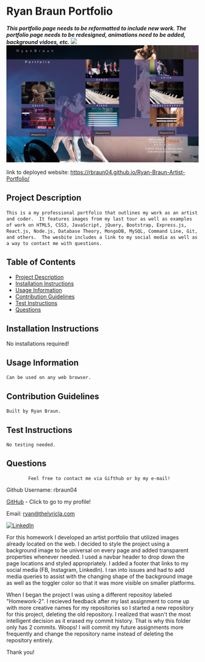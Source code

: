 # Ryan Braun Portfolio

***This portfolio page needs to be reformatted to include new work.  The portfolio page needs to be redesigned, animations need to be added, background vidoes, etc.***
<img src = "FrontPagePortfolio.png">
<img src ="PortfolioPage.png">

link to deployed website:  https://rbraun04.github.io/Ryan-Braun-Artist-Portfolio/

## Project Description 
    This is a my professional portfolio that outlines my work as an artist and coder.  It features images from my last tour as well as examples of work on HTML5, CSS3, JavaScript, jQuery, Bootstrap, Express.js, React.js, Node.js, Database Theory, MongoDB, MySQL, Command Line, Git, and others.  The wesbite includes a link to my social media as well as a way to contact me with questions.
                        
 ## Table of Contents
* [Project Description](#project-description)
* [Installation Instructions](#installation-instructions)
* [Usage Information](#usage-information)
* [Contribution Guidelines](#contribution-guidelines)
* [Test Instructions](#test-instructions)
* [Questions](#questions)


                        
 ## Installation Instructions

   No installations required!
                        
 ## Usage Information

    Can be used on any web browser.    
                        
 ## Contribution Guidelines
    
    Built by Ryan Braun.
                        
 ## Test Instructions
 
    No testing needed.
                        
 ## Questions
 
            Feel free to contact me via Gifthub or by my e-mail!
Github Username:  rbraun04

 <a href = "https://github.com/rbraun04">GitHub</a> - Click to go to my profile!

 Email:  ryan@thelyricla.com

[![LinkedIn][linkedin-shield]][linkedin-url]
 

For this homework I developed an artist portfolio that utilized images already located on the web.  I decided to style the project using a background image to be universal on every page and added transparent properties whenever needed.  I used a navbar header to drop down the page locations and styled appropriately.  I added a footer that links to my social media (FB, Instagram, LinkedIn).  I ran into issues and had to add media queries to assist with the changing shape of the background image as well as the toggler color so that it was more visible on smaller platforms.

When I began the project I was using a different repositoy labeled "Homework-2".  I recieved feedback after my last assignment to come up with more creative names for my repositories so I started a new repository for this project, deleting the old repository.  I realized that wasn't the most intelligent decision as it erased my commit history.  That is why this folder only has 2 commits.  Woops!  I will commit my future assignments more frequently and change the repository name instead of deleting the repository entirely.

Thank you!


[linkedin-shield]: https://img.shields.io/badge/-LinkedIn-black.svg?style=flat-square&logo=linkedin&colorB=555
[linkedin-url]: https://linkedin.com/in/ryangbraun

